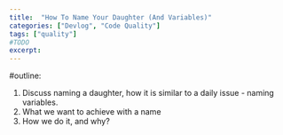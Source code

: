 ```yaml
---
title:  "How To Name Your Daughter (And Variables)"
categories: ["Devlog", "Code Quality"]
tags: ["quality"]
#TODO
excerpt: 
---
```


#outline:

1. Discuss naming a daughter, how it is similar to a daily issue - naming variables.
2. What we want to achieve with a name
3. How we do it, and why?